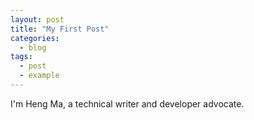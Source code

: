 ```yaml
---
layout: post
title: "My First Post"
categories:
  - blog
tags:
  - post
  - example
---
```


I'm Heng Ma, a technical writer and developer advocate.